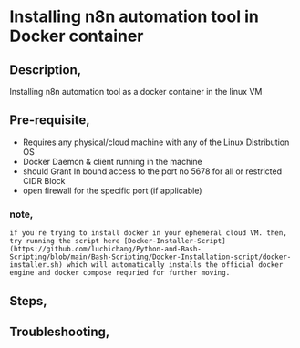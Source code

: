 # Installing n8n automation tool in Docker container

## Description,
  Installing n8n automation tool as a docker container in the linux VM


## Pre-requisite,
- Requires any physical/cloud machine with any of the Linux Distribution OS
- Docker Daemon & client running in the machine
- should Grant In bound access to the port no 5678 for all or restricted CIDR Block
- open firewall for the specific port (if applicable)

### note,
    if you're trying to install docker in your ephemeral cloud VM. then, try running the script here [Docker-Installer-Script](https://github.com/luchichang/Python-and-Bash-Scripting/blob/main/Bash-Scripting/Docker-Installation-script/docker-installer.sh) which will automatically installs the official docker engine and docker compose requried for further moving.

## Steps,



## Troubleshooting,



